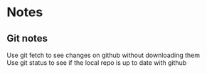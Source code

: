 # Notes
## Git notes
Use git fetch to see changes on github without downloading them <br />
Use git status to see if the local repo is up to date with github

